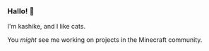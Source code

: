 ### Hallo! 💃

I'm kashike, and I like cats.

You *might* see me working on projects in the Minecraft community.
